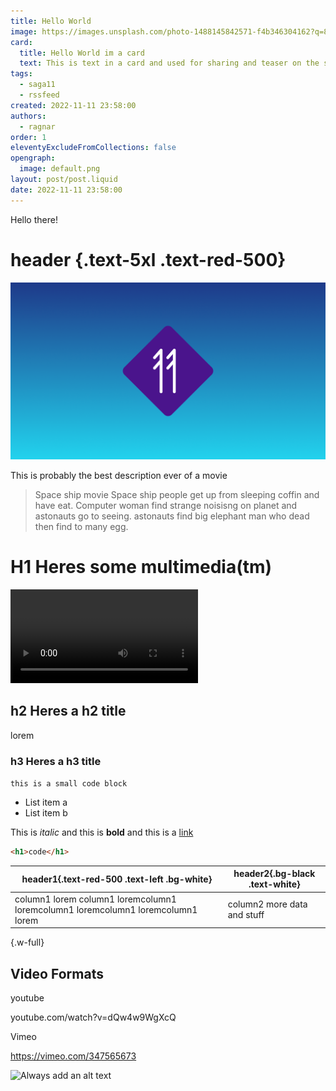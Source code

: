 ```yaml
---
title: Hello World
image: https://images.unsplash.com/photo-1488145842571-f4b346304162?q=80&w=3870&auto=format&fit=crop&ixlib=rb-4.0.3&ixid=M3wxMjA3fDB8MHxwaG90by1wYWdlfHx8fGVufDB8fHx8fA%3D%3D
card:
  title: Hello World im a card
  text: This is text in a card and used for sharing and teaser on the site
tags:
  - saga11
  - rssfeed
created: 2022-11-11 23:58:00
authors:
  - ragnar
order: 1
eleventyExcludeFromCollections: false
opengraph:
  image: default.png
layout: post/post.liquid
date: 2022-11-11 23:58:00
---
```

Hello there!

# header {.text-5xl .text-red-500}

![mega alt text](default.png)

This is probably the best description ever of a movie

> Space ship movie
> Space ship people get up from sleeping coffin and have eat.
> Computer woman find strange noisisng on planet and astonauts go to seeing. astonauts find big elephant man who dead then find to many egg.

# H1 Heres some multimedia(tm)

<video controls><source src="content/upload/video.mp3"></video>

## h2 Heres a h2 title

lorem

### h3 Heres a h3 title

`this is a small code block`

* List item a
* List item b

This is *italic* and this is **bold** and this is a [link](https://saga11.dev)

```html
<h1>code</h1>
```

| header1{.text-red-500 .text-left .bg-white}                                     | header2{.bg-black .text-white} |
| ------------------------------------------------------------------------------- | ------------------------------ |
| column1 lorem column1 loremcolumn1 loremcolumn1 loremcolumn1 loremcolumn1 lorem | column2 more data and stuff    |

{.w-full}

## Video Formats

youtube

youtube.com/watch?v=dQw4w9WgXcQ

Vimeo

https://vimeo.com/347565673

![Always add an alt text](https://images.unsplash.com/photo-1488145842571-f4b346304162?q=80&w=3870&auto=format&fit=crop&ixlib=rb-4.0.3&ixid=M3wxMjA3fDB8MHxwaG90by1wYWdlfHx8fGVufDB8fHx8fA%3D%3D "image title")
